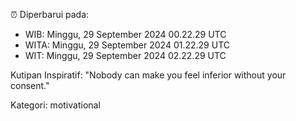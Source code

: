 ⏰ Diperbarui pada:
- WIB: Minggu, 29 September 2024 00.22.29 UTC
- WITA: Minggu, 29 September 2024 01.22.29 UTC
- WIT: Minggu, 29 September 2024 02.22.29 UTC

Kutipan Inspiratif:
"Nobody can make you feel inferior without your consent."


Kategori: motivational

